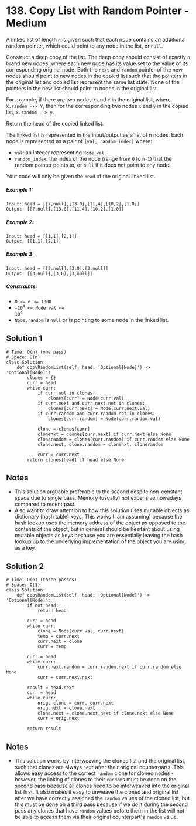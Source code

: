 # 138. Copy List with Random Pointer - Medium

A linked list of length `n` is given such that each node contains an additional random pointer, which could point to any node in the list, or `null`.

Construct a deep copy of the list. The deep copy should consist of exactly `n` brand new nodes, where each new node has its value set to the value of its corresponding original node. Both the `next` and `random` pointer of the new nodes should point to new nodes in the copied list such that the pointers in the original list and copied list represent the same list state. None of the pointers in the new list should point to nodes in the original list.

For example, if there are two nodes `X` and `Y` in the original list, where `X.random --> Y`, then for the corresponding two nodes `x` and `y` in the copied list, `x.random --> y`.

Return the head of the copied linked list.

The linked list is represented in the input/output as a list of n nodes. Each node is represented as a pair of `[val, random_index]` where:

- `val`: an integer representing `Node.val`
- `random_index`: the index of the node (range from `0` to `n-1`) that the random pointer points to, or `null` if it does not point to any node.

Your code will only be given the `head` of the original linked list.

##### Example 1:

```
Input: head = [[7,null],[13,0],[11,4],[10,2],[1,0]]
Output: [[7,null],[13,0],[11,4],[10,2],[1,0]]
```

##### Example 2:

```
Input: head = [[1,1],[2,1]]
Output: [[1,1],[2,1]]
```

##### Example 3:

```
Input: head = [[3,null],[3,0],[3,null]]
Output: [[3,null],[3,0],[3,null]]
```

##### Constraints:

- `0 <= n <= 1000`
- <code>-10<sup>4</sup> <= Node.val <= 10<sup>4</sup></code>
- `Node.random` is `null` or is pointing to some node in the linked list.

## Solution 1

```
# Time: O(n) (one pass)
# Space: O(n)
class Solution:
    def copyRandomList(self, head: 'Optional[Node]') -> 'Optional[Node]':
        clones = {}
        curr = head
        while curr:
            if curr not in clones:
                clones[curr] = Node(curr.val)
            if curr.next and curr.next not in clones:
                clones[curr.next] = Node(curr.next.val)
            if curr.random and curr.random not in clones:
                clones[curr.random] = Node(curr.random.val)
            
            clone = clones[curr]
            clonenxt = clones[curr.next] if curr.next else None
            clonerandom = clones[curr.random] if curr.random else None
            clone.next, clone.random = clonenxt, clonerandom
            
            curr = curr.next
        return clones[head] if head else None
```

## Notes
- This solution arguable preferable to the second despite non-constant space due to single pass. Memory (usually) not expensive nowadays compared to recent past.
- Also want to draw attention to how this solution uses mutable objects as dictionary (hash table) keys. This works (I am assuming) because the hash lookup uses the memory address of the object as opposed to the contents of the object, but in general should be hesitant about using mutable objects as keys because you are essentially leaving the hash lookup up to the underlying implementation of the object you are using as a key.

## Solution 2

```
# Time: O(n) (three passes)
# Space: O(1)
class Solution:
    def copyRandomList(self, head: 'Optional[Node]') -> 'Optional[Node]':
        if not head:
            return head
        
        curr = head
        while curr:
            clone = Node(curr.val, curr.next)
            temp = curr.next
            curr.next = clone
            curr = temp
            
        curr = head
        while curr:
            curr.next.random = curr.random.next if curr.random else None
            curr = curr.next.next
            
        result = head.next
        curr = head
        while curr:
            orig, clone = curr, curr.next
            orig.next = clone.next
            clone.next = clone.next.next if clone.next else None
            curr = orig.next
            
        return result
```

## Notes
- This solution works by interweaving the cloned list and the original list, such that clones are always `next` after their original counterparts. This allows easy access to the correct `random` clone for cloned nodes - however, the linking of clones to their `random`s must be done on the second pass because all clones need to be interweaved into the original list first. It also makes it easy to unweave the cloned and original list after we have correctly assigned the `random` values of the cloned list, but this must be done on a third pass because if we do it during the second pass any clones that have `random` values before them in the list will not be able to access them via their original counterpart's `random` value.